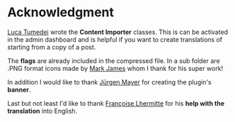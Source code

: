 # Acknowledgment

[Luca Tumedei](https://github.com/lucatume) wrote the **Content Importer** classes. This is can be activated in the admin dashboard and is helpful if you want to create translations of starting from a copy of a post. 

The **flags** are already included in the compressed file. In a sub folder are .PNG format icons made by [Mark James](http://famfamfam.com/) whom I thank for his super work!

In addition I would like to 
thank [Jürgen Mayer](http://blog.jrmayer.co/) for creating the plugin's 
**banner**.

Last but not least I'd like to thank [Françoise Lhermitte](http://www.ajwan.net) for his **help with the translation** into English.
